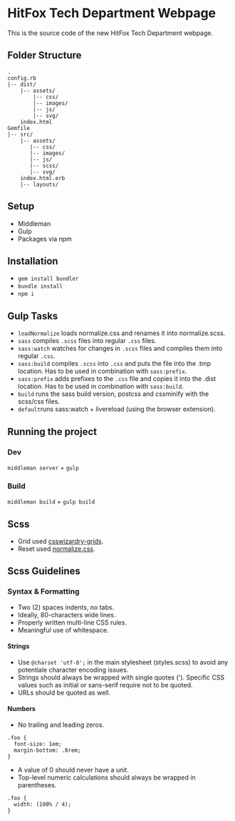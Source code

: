 # HitFox Tech Department Webpage
This is the source code of the new HitFox Tech Department webpage.
## Folder Structure
```
.
config.rb
|-- dist/
    |-- assets/
        |-- css/
        |-- images/
        |-- js/
        |-- svg/
    index.html
Gemfile
|-- src/
    |-- assets/
       |-- css/
       |-- images/
       |-- js/
       |-- scss/
       |-- svg/
    index.html.erb
    |-- layouts/
```

## Setup
* Middleman
* Gulp
* Packages via npm

## Installation
* `gem install bundler`
* `bundle install`
* `npm i`

## Gulp Tasks

* `loadNormalize` loads normalize.css and renames it into normalize.scss.
* `sass` compiles `.scss` files into regular `.css` files.
* `sass:watch` watches for changes in `.scss` files and compiles them into regular `.css`.
* `sass:build` compiles `.scss` into `.css` and puts the file into the .tmp location. Has to be used in combination with `sass:prefix`.
* `sass:prefix` adds prefixes to the `.css` file and copies it into the .dist location. Has to be used in combination with `sass:build`.
* `build` runs the sass build version, postcss and cssminify with the scss/css files.
* `default`runs sass:watch + livereload (using the browser extension).

## Running the project
### Dev
`middleman server` + `gulp`

### Build
`middleman build` + `gulp build`

## Scss
* Grid used [csswizardry-grids](https://github.com/csswizardry/csswizardry-grids).
* Reset used [normalize.css](https://github.com/necolas/normalize.css/).

## Scss Guidelines
### Syntax & Formatting
* Two (2) spaces indents, no tabs.
* Ideally, 80-characters wide lines.
* Properly written multi-line CSS rules.
* Meaningful use of whitespace.

#### Strings
* Use `@charset 'utf-8';` in the main stylesheet (styles.scss) to avoid any potentiale character encoding issues.
* Strings should always be wrapped with single quotes ('). Specific CSS values such as initial or sans-serif require not to be quoted.
* URLs should be quoted as well.

#### Numbers
* No trailing and leading zeros.
```
.foo {
  font-size: 1em;
  margin-bottom: .8rem;
}
```
* A value of 0 should never have a unit.
* Top-level numeric calculations should always be wrapped in parentheses.
```
.foo {
  width: (100% / 4);
}
```